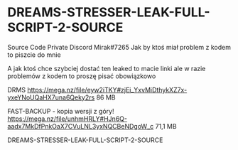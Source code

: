 # DREAMS-STRESSER-LEAK-FULL-SCRIPT-2-SOURCE

Source Code Private Discord Mirak#7265
Jak by ktoś miał problem z kodem to piszcie do mnie

A jak ktoś chce szybciej dostać ten leaked to macie linki ale w razie problemów z kodem to proszę pisać obowiązkowo

DRMS
https://mega.nz/file/eyw2iTKY#zjEi_YxvMiDthykXZ7x-yxeYNoUQaHX7una6Qeky2rs
86 MB

FAST-BACKUP - kopia wersji z góry!
https://mega.nz/file/unhmHRLY#HJn6Q-aadx7MkDfPnkOaX7CVuLNL3yxNQCBeNDgoW_c
71,1 MB

DREAMS-STRESSER-LEAK-FULL-SCRIPT-2-SOURCE
